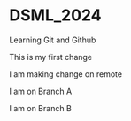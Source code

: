 # DSML_2024
 Learning Git and Github

This is my first change

I am making change on remote

I am on Branch A

I am on Branch B